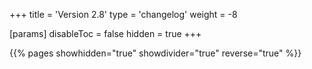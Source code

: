 +++
title = 'Version 2.8'
type = 'changelog'
weight = -8

[params]
  disableToc = false
  hidden = true
+++

{{% pages showhidden="true" showdivider="true" reverse="true" %}}
